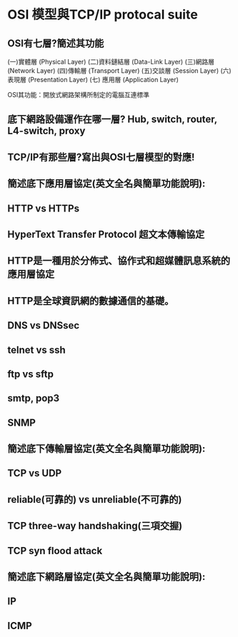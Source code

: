 # OSI 模型與TCP/IP protocal suite

## OSI有七層?簡述其功能

(一)實體層 (Physical Layer)
(二)資料鏈結層 (Data-Link Layer)
(三)網路層 (Network Layer)
(四)傳輸層 (Transport Layer)
(五)交談層 (Session Layer)
(六)表現層 (Presentation Layer)
(七) 應用層 (Application Layer)

OSI其功能：開放式網路架構所制定的電腦互連標準

## 底下網路設備運作在哪一層? Hub, switch, router, L4-switch, proxy

## TCP/IP有那些層?寫出與OSI七層模型的對應!

## 簡述底下應用層協定(英文全名與簡單功能說明):

## HTTP vs HTTPs

## HyperText Transfer Protocol 超文本傳輸協定

## HTTP是一種用於分佈式、協作式和超媒體訊息系統的應用層協定

## HTTP是全球資訊網的數據通信的基礎。

## DNS vs DNSsec

## telnet vs ssh

## ftp vs sftp

## smtp, pop3

## SNMP

## 簡述底下傳輸層協定(英文全名與簡單功能說明):

## TCP vs UDP

## reliable(可靠的) vs unreliable(不可靠的)

## TCP three-way handshaking(三項交握)

## TCP syn flood attack

## 簡述底下網路層協定(英文全名與簡單功能說明):

## IP

## ICMP
